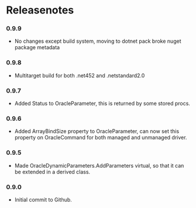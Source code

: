 # Releasenotes

### 0.9.9
- No changes except build system, moving to dotnet pack broke nuget package metadata
### 0.9.8
- Multitarget build for both .net452 and .netstandard2.0
### 0.9.7
- Added Status to OracleParameter, this is returned by some stored procs.
### 0.9.6
- Added ArrayBindSize property to OracleParameter, can now set this property on OracleCommand for both managed and unmanaged driver.
### 0.9.5
- Made OracleDynamicParameters.AddParameters virtual, so that it can be extended in a derived class.
### 0.9.0
- Initial commit to Github.